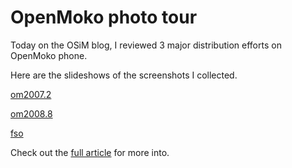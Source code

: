 OpenMoko photo tour
===
Today on the OSiM blog, I reviewed 3 major distribution efforts on OpenMoko phone.  
  
Here are the slideshows of the screenshots I collected.  
  
[om2007.2][0]  
  
  
  
[om2008.8][1]  
  
  
  
[fso][2]  
  
  
  
Check out the [full article][3] for more into.

[0]: http://wiki.openmoko.org/wiki/Om_2007.2
[1]: http://wiki.openmoko.org/wiki/Om2008.8
[2]: http://wiki.openmoko.org/wiki/OpenmokoFramework
[3]: http://blog.osimworld.com/?p=14

